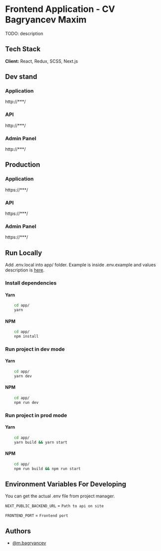# Frontend Application - CV Bagryancev Maxim

TODO: description

## Tech Stack

**Client:** React, Redux, SCSS, Next.js


## Dev stand
### Application
http://***/
### API
http://***/
### Admin Panel
http://***/

## Production
### Application
https://***/
### API
https://***/
### Admin Panel
https://***/

## Run Locally

Add .env.local into app/ folder. Example is inside .env.example and values description is [here](#variables).  

### Install dependencies
#### Yarn
```bash
    cd app/
    yarn
```

#### NPM
```bash
    cd app/
    npm install
```

### Run project in dev mode
#### Yarn
```bash
    cd app/
    yarn dev
```

#### NPM
```bash
    cd app/
    npm run dev
```

### Run project in prod mode
#### Yarn
```bash
    cd app/
    yarn build && yarn start
```

#### NPM
```bash
    cd app/
    npm run build && npm run start
```

## <a name="variables"></a> Environment Variables For Developing
You can get the actual .env file from project manager.  

`NEXT_PUBLIC_BACKEND_URL` = `Path to api on site`  

`FRONTEND_PORT` = `Frontend port`  

## Authors
- [@m.bagryancev](https://gitlab.com/m.bagryancev)
 

  
